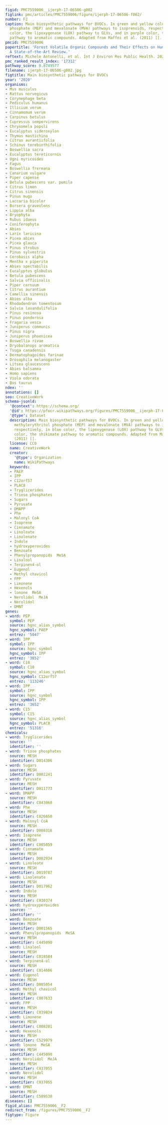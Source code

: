 ```yaml
---
figid: PMC7559006__ijerph-17-06506-g002
figlink: pmc/articles/PMC7559006/figure/ijerph-17-06506-f002/
number: F2
caption: Main biosynthetic pathways for BVOCs. In green and yellow colors, the methylerythritol
  phosphate (MEP) and mevalonate (MVA) pathways to isoprenoids, respectively, in blue
  color, the lipoxygenase (LOX) pathway to GLVs, and in purple color, the shikimate
  pathway to aromatic compounds. Adapted from Maffei et al. (2011) [].
pmcid: PMC7559006
papertitle: 'Forest Volatile Organic Compounds and Their Effects on Human Health:
  A State-of-the-Art Review.'
reftext: Michele Antonelli, et al. Int J Environ Res Public Health. 2020 Sep;17(18):6506.
pmc_ranked_result_index: '17312'
pathway_score: 0.8749577
filename: ijerph-17-06506-g002.jpg
figtitle: Main biosynthetic pathways for BVOCs
year: '2020'
organisms:
- Mus musculus
- Rattus norvegicus
- Corynephage beta
- Pediculus humanus
- Illicium verum
- Cinnamomum verum
- Carpinus betulus
- Cupressus sempervirens
- Chrysomela populi
- Eucalyptus sideroxylon
- Thymus mastichina
- Citrus aurantiifolia
- Schinus terebinthifolia
- Boswellia sacra
- Eucalyptus tereticornis
- Ugni myricoides
- Fagus
- Boswellia frereana
- Canarium vulgare
- Piper capense
- Betula pubescens var. pumila
- Citrus limon
- Citrus sinensis
- Pinus mugo
- Laccaria bicolor
- Bursera graveolens
- Lippia alba
- Bryophyta
- Rubus idaeus
- Coniferophyta
- Abies
- Larix laricina
- Picea abies
- Picea glauca
- Pinus strobus
- Pinus sylvestris
- Cerobasis alpha
- Mentha x piperita
- Abies spectabilis
- Eucalyptus globulus
- Betula pubescens
- Salvia officinalis
- Piper cernuum
- Citrus aurantium
- Camellia sinensis
- Abies alba
- Rhododendron tomentosum
- Salvia lavandulifolia
- Pinus resinosa
- Pinus ponderosa
- Fragaria vesca
- Juniperus communis
- Pinus nigra
- Juniperus phoenicea
- Boswellia rivae
- Dryobalanops aromatica
- Tsuga canadensis
- Dermatophagoides farinae
- Drosophila melanogaster
- Litsea glaucescens
- Abies balsamea
- Homo sapiens
- Viola odorata
- Bos taurus
ndex: ''
annotations: []
seo: CreativeWork
schema-jsonld:
  '@context': https://schema.org/
  '@id': https://pfocr.wikipathways.org/figures/PMC7559006__ijerph-17-06506-g002.html
  '@type': Dataset
  description: Main biosynthetic pathways for BVOCs. In green and yellow colors, the
    methylerythritol phosphate (MEP) and mevalonate (MVA) pathways to isoprenoids,
    respectively, in blue color, the lipoxygenase (LOX) pathway to GLVs, and in purple
    color, the shikimate pathway to aromatic compounds. Adapted from Maffei et al.
    (2011) [].
  license: CC0
  name: CreativeWork
  creator:
    '@type': Organization
    name: WikiPathways
  keywords:
  - PAEP
  - IPP
  - C12orf57
  - PLAC8
  - Tryglicerides
  - Triose phosphates
  - Sugars
  - Pyruvate
  - DMAPP
  - Phe
  - Malonyl CoA
  - Isoprene
  - Cinnamate
  - Linoleate
  - Linolenate
  - Indole
  - hydroxyperoxides
  - Benzoate
  - Phenylpropanopids  MeSA
  - Linalool
  - Terpinen4-ol
  - Eugenol
  - Methyl chavicol
  - FPP
  - Limonene
  - Hexenols
  - lonone  MeSA
  - Nerolidol  MeJA
  - Nerolidol
  - DMNT
genes:
- word: PEP
  symbol: PEP
  source: hgnc_alias_symbol
  hgnc_symbol: PAEP
  entrez: '5047'
- word: IPP
  symbol: IPP
  source: hgnc_symbol
  hgnc_symbol: IPP
  entrez: '3652'
- word: C10
  symbol: C10
  source: hgnc_alias_symbol
  hgnc_symbol: C12orf57
  entrez: '113246'
- word: IPP
  symbol: IPP
  source: hgnc_symbol
  hgnc_symbol: IPP
  entrez: '3652'
- word: C15
  symbol: C15
  source: hgnc_alias_symbol
  hgnc_symbol: PLAC8
  entrez: '51316'
chemicals:
- word: Tryglicerides
  source: ''
  identifier: ''
- word: Triose phosphates
  source: MESH
  identifier: D014306
- word: Sugars
  source: MESH
  identifier: D002241
- word: Pyruvate
  source: MESH
  identifier: D011773
- word: DMAPP
  source: MESH
  identifier: C043060
- word: Phe
  source: MESH
  identifier: C026650
- word: Malonyl CoA
  source: MESH
  identifier: D008316
- word: Isoprene
  source: MESH
  identifier: C005059
- word: Cinnamate
  source: MESH
  identifier: D002934
- word: Linoleate
  source: MESH
  identifier: D019787
- word: Linolenate
  source: MESH
  identifier: D017962
- word: Indole
  source: MESH
  identifier: C030374
- word: hydroxyperoxides
  source: ''
  identifier: ''
- word: Benzoate
  source: MESH
  identifier: D001565
- word: Phenylpropanopids  MeSA
  source: MESH
  identifier: C445090
- word: Linalool
  source: MESH
  identifier: C018584
- word: Terpinen4-ol
  source: MESH
  identifier: C014606
- word: Eugenol
  source: MESH
  identifier: D005054
- word: Methyl chavicol
  source: MESH
  identifier: C007633
- word: FPP
  source: MESH
  identifier: C039834
- word: Limonene
  source: MESH
  identifier: C008281
- word: Hexenols
  source: MESH
  identifier: C529979
- word: lonone  MeSA
  source: MESH
  identifier: C445090
- word: Nerolidol  MeJA
  source: MESH
  identifier: C037055
- word: Nerolidol
  source: MESH
  identifier: C037055
- word: DMNT
  source: MESH
  identifier: C509530
diseases: []
figid_alias: PMC7559006__F2
redirect_from: /figures/PMC7559006__F2
figtype: Figure
---
```

